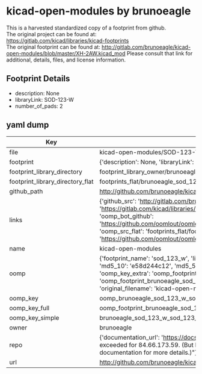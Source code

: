 # kicad-open-modules by brunoeagle  
This is a harvested standardized copy of a footprint from github.  
The original project can be found at:  
https://gitlab.com/kicad/libraries/kicad-footprints  
The original footprint can be found at:
http://gitlab.com/brunoeagle/kicad-open-modules/blob/master/XH-2AW.kicad_mod
Please consult that link for additional, details, files, and license information.  
## Footprint Details
* description: None  
* libraryLink: SOD-123-W  
* number_of_pads: 2  
## yaml dump  
| Key | Value |  
| --- | --- |  
| file | kicad-open-modules/SOD-123-W.kicad_mod |  
| footprint | {'description': None, 'libraryLink': 'SOD-123-W', 'number_of_pads': 2} |  
| footprint_library_directory | footprint_library_owner/brunoeagle_kicad-open-modules |  
| footprint_library_directory_flat | footprints_flat/brunoeagle_sod_123_w_sod_123_w/working |  
| github_path | http://github.com/brunoeagle/kicad-open-modules/blob/master/SOD-123-W.kicad_mod |  
| links | {'github_src': 'http://gitlab.com/brunoeagle/kicad-open-modules/blob/master/XH-2AW.kicad_mod', 'github_src_repo': 'https://gitlab.com/kicad/libraries/kicad-footprints', 'oomp_bot': 'footprints/brunoeagle_sod_123_w_sod_123_w/working', 'oomp_bot_github': 'https://github.com/oomlout/oomlout_oomp_footprint_bot/tree/main/footprints/brunoeagle_sod_123_w_sod_123_w/working', 'oomp_src_flat': 'footprints_flat/footprints_flat/brunoeagle_sod_123_w_sod_123_w/working', 'oomp_src_flat_github': 'https://github.com/oomlout/oomlout_oomp_footprint_src/tree/main/footprints_flat/brunoeagle_sod_123_w_sod_123_w/working'} |  
| name | kicad-open-modules |  
| oomp | {'footprint_name': 'sod_123_w', 'library_name': 'sod_123_w_kicad_mod', 'md5': 'e58d244c12cf3d60665749146802ecdb', 'md5_10': 'e58d244c12', 'md5_5': 'e58d2', 'md5_6': 'e58d24', 'oomp_key': 'oomp_brunoeagle_sod_123_w_sod_123_w', 'oomp_key_extra': 'oomp_footprint_brunoeagle_sod_123_w_sod_123_w', 'oomp_key_full': 'oomp_footprint_brunoeagle_sod_123_w_sod_123_w_e58d24', 'oomp_key_simple': 'brunoeagle_sod_123_w_sod_123_w', 'original_filename': 'kicad-open-modules/SOD-123-W.kicad_mod', 'owner_name': 'brunoeagle'} |  
| oomp_key | oomp_brunoeagle_sod_123_w_sod_123_w |  
| oomp_key_full | oomp_footprint_brunoeagle_sod_123_w_sod_123_w |  
| oomp_key_simple | brunoeagle_sod_123_w_sod_123_w |  
| owner | brunoeagle |  
| repo | {'documentation_url': 'https://docs.github.com/rest/overview/resources-in-the-rest-api#rate-limiting', 'message': "API rate limit exceeded for 84.66.173.59. (But here's the good news: Authenticated requests get a higher rate limit. Check out the documentation for more details.)"} |  
| url | http://github.com/brunoeagle/kicad-open-modules |  


